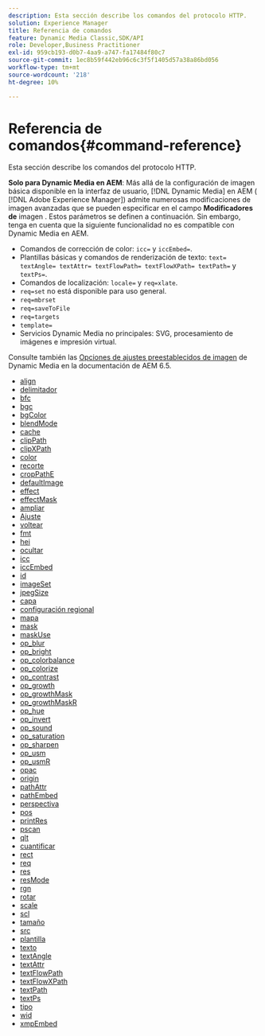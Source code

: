 ```yaml
---
description: Esta sección describe los comandos del protocolo HTTP.
solution: Experience Manager
title: Referencia de comandos
feature: Dynamic Media Classic,SDK/API
role: Developer,Business Practitioner
exl-id: 959cb193-d0b7-4aa9-a747-fa17484f80c7
source-git-commit: 1ec8b59f442eb96c6c3f5f1405d57a38a86bd056
workflow-type: tm+mt
source-wordcount: '218'
ht-degree: 10%

---
```


# Referencia de comandos{#command-reference}

Esta sección describe los comandos del protocolo HTTP.

**Solo para Dynamic Media en AEM**: Más allá de la configuración de imagen básica disponible en la interfaz de usuario,  [!DNL Dynamic Media] en AEM (  [!DNL Adobe Experience Manager]) admite numerosas modificaciones de imagen avanzadas que se pueden especificar en el campo  **Modificadores de** imagen . Estos parámetros se definen a continuación. Sin embargo, tenga en cuenta que la siguiente funcionalidad no es compatible con Dynamic Media en AEM.

* Comandos de corrección de color: `icc=` y `iccEmbed=`.
* Plantillas básicas y comandos de renderización de texto: `text= textAngle= textAttr= textFlowPath= textFlowXPath= textPath=` y `textPs=`.
* Comandos de localización: `locale=` y `req=xlate`.
* `req=set` no está disponible para uso general.
* `req=mbrset`
* `req=saveToFile`
* `req=targets`
* `template=`
* Servicios Dynamic Media no principales: SVG, procesamiento de imágenes e impresión virtual.

<!-- Adobe IS command examples website  http://sj1010010254235.corp.adobe.com/iscommands/ -->

Consulte también las [Opciones de ajustes preestablecidos de imagen](https://experienceleague.adobe.com/docs/experience-manager-65/assets/dynamic/managing-image-presets.html#dynamic) de Dynamic Media en la documentación de AEM 6.5.

* [align](r-align.md)
* [delimitador](r-anchor.md)
* [bfc](r-bfc.md)
* [bgc](r-bgc.md)
* [bgColor](r-bgcolor.md)
* [blendMode](r-blendmode.md)
* [cache](r-is-http-cache.md)
* [clipPath](r-clippath.md)
* [clipXPath](r-clipxpath.md)
* [color](r-color-commandref.md)
* [recorte](r-crop.md)
* [cropPathE](r-croppath.md)
* [defaultImage](r-is-http-defaultimage.md)
* [effect](r-effect.md)
* [effectMask](r-effectmask.md)
* [ampliar](r-extend.md)
* [Ajuste](r-fit.md)
* [voltear](r-flip.md)
* [fmt](r-is-http-fmt.md)
* [hei](r-is-http-hei.md)
* [ocultar](r-hide.md)
* [icc](r-icc.md)
* [iccEmbed](r-iccembed.md)
* [id](r-id.md)
* [imageSet](r-imageset.md)
* [jpegSize](r-jpegsize.md)
* [capa](r-layer.md)
* [configuración regional](r-locale.md)
* [mapa](r-map.md)
* [mask](r-mask.md)
* [maskUse](r-maskuse.md)
* [op_blur](r-op-blur.md)
* [op_bright](r-op-brightness.md)
* [op_colorbalance](r-op-colorbalance.md)
* [op_colorize](r-op-colorize.md)
* [op_contrast](r-op-contrast.md)
* [op_growth](r-op-grow.md)
* [op_growthMask](r-op-growmask.md)
* [op_growthMaskR](r-op-growmaskr.md)
* [op_hue](r-op-hue.md)
* [op_invert](r-op-invert.md)
* [op_sound](r-op-noise.md)
* [op_saturation](r-op-saturation.md)
* [op_sharpen](r-op-sharpen.md)
* [op_usm](r-op-usm.md)
* [op_usmR](r-op-usmr.md)
* [opac](r-opac.md)
* [origin](r-origin.md)
* [pathAttr](r-pathattr.md)
* [pathEmbed](r-pathembed.md)
* [perspectiva](r-perspective.md)
* [pos](r-pos.md)
* [printRes](r-printres.md)
* [pscan](r-pscan.md)
* [qlt](r-is-http-qlt.md)
* [cuantificar](r-is-http-quantize.md)
* [rect](r-rect.md)
* [req](r-req/r-req.md)
* [res](r-res.md)
* [resMode](r-is-http-resmode.md)
* [rgn](r-rgn.md)
* [rotar](r-rotate.md)
* [scale](r-is-http-scale.md)
* [scl](r-scl.md)
* [tamaño](r-size-reference.md)
* [src](r-src.md)
* [plantilla](r-template.md)
* [texto](r-text.md)
* [textAngle](r-textangle.md)
* [textAttr](r-textattr.md)
* [textFlowPath](r-textflowpath.md)
* [textFlowXPath](r-textflowxpath.md)
* [textPath](r-textpath.md)
* [textPs](r-textps.md)
* [tipo](r-type.md)
* [wid](r-is-http-wid.md)
* [xmpEmbed](r-xmpembed.md)
